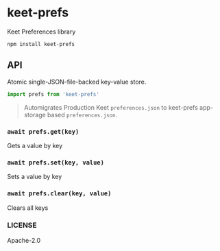 # keet-prefs

Keet Preferences library

```
npm install keet-prefs
```

## API

Atomic single-JSON-file-backed key-value store.

```js
import prefs from 'keet-prefs'
```

> Automigrates Production Keet `preferences.json` to keet-prefs app-storage based `preferences.json`.

### `await prefs.get(key)`

Gets a value by key

### `await prefs.set(key, value)`

Sets a value by key

### `await prefs.clear(key, value)`

Clears all keys

### LICENSE

Apache-2.0